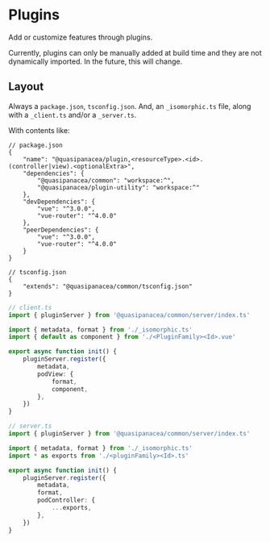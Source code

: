 # Plugins

Add or customize features through plugins.

Currently, plugins can only be manually added at build time and they are not dynamically imported. In the future, this will change.

## Layout

Always a `package.json`, `tsconfig.json`. And, an `_isomorphic.ts` file, along with a `_client.ts` and/or a `_server.ts`.

With contents like:

```jsonc
// package.json
{
	"name": "@quasipanacea/plugin,<resourceType>.<id>.(controller|view).<optionalExtra>",
	"dependencies": {
		"@quasipanacea/common": "workspace:^",
		"@quasipanacea/plugin-utility": "workspace:^"
	},
	"devDependencies": {
		"vue": "^3.0.0",
		"vue-router": "^4.0.0"
	},
	"peerDependencies": {
		"vue": "^3.0.0",
		"vue-router": "^4.0.0"
	}
}
```

```jsonc
// tsconfig.json
{
	"extends": "@quasipanacea/common/tsconfig.json"
}
```

```ts
// client.ts
import { pluginServer } from '@quasipanacea/common/server/index.ts'

import { metadata, format } from './_isomorphic.ts'
import { default as component } from './<PluginFamily><Id>.vue'

export async function init() {
	pluginServer.register({
		metadata,
		podView: {
			format,
			component,
		},
	})
}
```

```ts
// server.ts
import { pluginServer } from '@quasipanacea/common/server/index.ts'

import { metadata, format } from './_isomorphic.ts'
import * as exports from './<pluginFamily><Id>.ts'

export async function init() {
	pluginServer.register({
		metadata,
		format,
		podController: {
			...exports,
		},
	})
}
```

